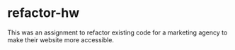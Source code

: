 # refactor-hw
This was an assignment to refactor existing code for a marketing agency to make their website more accessible.
